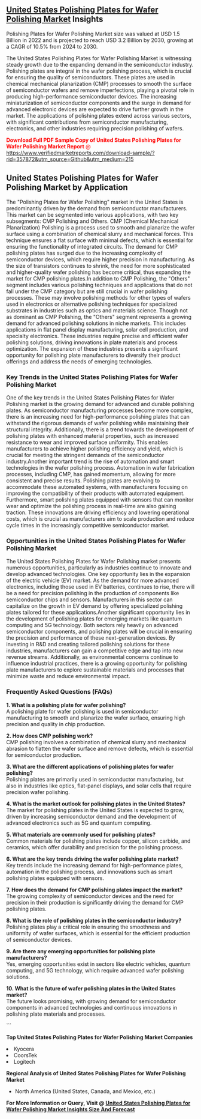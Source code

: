 <h2><a href="https://www.verifiedmarketreports.com/download-sample/?rid=357872&amp;utm_source=Github&amp;utm_medium=215" target="_blank">United States Polishing Plates for Wafer Polishing Market</a> Insights</h2><p>Polishing Plates for Wafer Polishing Market size was valued at USD 1.5 Billion in 2022 and is projected to reach USD 3.2 Billion by 2030, growing at a CAGR of 10.5% from 2024 to 2030.</p><p><p>The United States Polishing Plates for Wafer Polishing Market is witnessing steady growth due to the expanding demand in the semiconductor industry. Polishing plates are integral in the wafer polishing process, which is crucial for ensuring the quality of semiconductors. These plates are used in chemical mechanical planarization (CMP) processes to smooth the surface of semiconductor wafers and remove imperfections, playing a pivotal role in producing high-performance semiconductor devices. The increasing miniaturization of semiconductor components and the surge in demand for advanced electronic devices are expected to drive further growth in the market. The applications of polishing plates extend across various sectors, with significant contributions from semiconductor manufacturing, electronics, and other industries requiring precision polishing of wafers.<p><span class=""><span style="color: #ff0000;"><strong>Download Full PDF Sample Copy of United States Polishing Plates for Wafer Polishing Market Report</strong> @ </span><a href="https://www.verifiedmarketreports.com/download-sample/?rid=357872&amp;utm_source=Github&amp;utm_medium=215" target="_blank">https://www.verifiedmarketreports.com/download-sample/?rid=357872&amp;utm_source=Github&amp;utm_medium=215</a></span></p></p><h2>United States Polishing Plates for Wafer Polishing Market by Application</h2><p>The "Polishing Plates for Wafer Polishing" market in the United States is predominantly driven by the demand from semiconductor manufacturers. This market can be segmented into various applications, with two key subsegments: CMP Polishing and Others. CMP (Chemical Mechanical Planarization) Polishing is a process used to smooth and planarize the wafer surface using a combination of chemical slurry and mechanical forces. This technique ensures a flat surface with minimal defects, which is essential for ensuring the functionality of integrated circuits. The demand for CMP polishing plates has surged due to the increasing complexity of semiconductor devices, which require higher precision in manufacturing. As the size of transistors continues to shrink, the need for more sophisticated and higher-quality wafer polishing has become critical, thus expanding the market for CMP polishing plates.In addition to CMP Polishing, the "Others" segment includes various polishing techniques and applications that do not fall under the CMP category but are still crucial in wafer polishing processes. These may involve polishing methods for other types of wafers used in electronics or alternative polishing techniques for specialized substrates in industries such as optics and materials science. Though not as dominant as CMP Polishing, the "Others" segment represents a growing demand for advanced polishing solutions in niche markets. This includes applications in flat panel display manufacturing, solar cell production, and specialty electronics. These industries require precise and efficient wafer polishing solutions, driving innovations in plate materials and process optimization. The expansion of these industries presents a significant opportunity for polishing plate manufacturers to diversify their product offerings and address the needs of emerging technologies.<h3>Key Trends in the United States Polishing Plates for Wafer Polishing Market</h3><p>One of the key trends in the United States Polishing Plates for Wafer Polishing market is the growing demand for advanced and durable polishing plates. As semiconductor manufacturing processes become more complex, there is an increasing need for high-performance polishing plates that can withstand the rigorous demands of wafer polishing while maintaining their structural integrity. Additionally, there is a trend towards the development of polishing plates with enhanced material properties, such as increased resistance to wear and improved surface uniformity. This enables manufacturers to achieve higher polishing efficiency and yield, which is crucial for meeting the stringent demands of the semiconductor industry.Another important trend is the rise of automation and smart technologies in the wafer polishing process. Automation in wafer fabrication processes, including CMP, has gained momentum, allowing for more consistent and precise results. Polishing plates are evolving to accommodate these automated systems, with manufacturers focusing on improving the compatibility of their products with automated equipment. Furthermore, smart polishing plates equipped with sensors that can monitor wear and optimize the polishing process in real-time are also gaining traction. These innovations are driving efficiency and lowering operational costs, which is crucial as manufacturers aim to scale production and reduce cycle times in the increasingly competitive semiconductor market.</p><h3>Opportunities in the United States Polishing Plates for Wafer Polishing Market</h3><p>The United States Polishing Plates for Wafer Polishing market presents numerous opportunities, particularly as industries continue to innovate and develop advanced technologies. One key opportunity lies in the expansion of the electric vehicle (EV) market. As the demand for more advanced electronics, including those used in EV batteries, continues to rise, there will be a need for precision polishing in the production of components like semiconductor chips and sensors. Manufacturers in this sector can capitalize on the growth in EV demand by offering specialized polishing plates tailored for these applications.Another significant opportunity lies in the development of polishing plates for emerging markets like quantum computing and 5G technology. Both sectors rely heavily on advanced semiconductor components, and polishing plates will be crucial in ensuring the precision and performance of these next-generation devices. By investing in R&D and creating tailored polishing solutions for these industries, manufacturers can gain a competitive edge and tap into new revenue streams. Additionally, as environmental concerns continue to influence industrial practices, there is a growing opportunity for polishing plate manufacturers to explore sustainable materials and processes that minimize waste and reduce environmental impact.</p><h3>Frequently Asked Questions (FAQs)</h3><p><strong>1. What is a polishing plate for wafer polishing?</strong><br> A polishing plate for wafer polishing is used in semiconductor manufacturing to smooth and planarize the wafer surface, ensuring high precision and quality in chip production.</p><p><strong>2. How does CMP polishing work?</strong><br> CMP polishing involves a combination of chemical slurry and mechanical abrasion to flatten the wafer surface and remove defects, which is essential for semiconductor production.</p><p><strong>3. What are the different applications of polishing plates for wafer polishing?</strong><br> Polishing plates are primarily used in semiconductor manufacturing, but also in industries like optics, flat-panel displays, and solar cells that require precision wafer polishing.</p><p><strong>4. What is the market outlook for polishing plates in the United States?</strong><br> The market for polishing plates in the United States is expected to grow, driven by increasing semiconductor demand and the development of advanced electronics such as 5G and quantum computing.</p><p><strong>5. What materials are commonly used for polishing plates?</strong><br> Common materials for polishing plates include copper, silicon carbide, and ceramics, which offer durability and precision for the polishing process.</p><p><strong>6. What are the key trends driving the wafer polishing plate market?</strong><br> Key trends include the increasing demand for high-performance plates, automation in the polishing process, and innovations such as smart polishing plates equipped with sensors.</p><p><strong>7. How does the demand for CMP polishing plates impact the market?</strong><br> The growing complexity of semiconductor devices and the need for precision in their production is significantly driving the demand for CMP polishing plates.</p><p><strong>8. What is the role of polishing plates in the semiconductor industry?</strong><br> Polishing plates play a critical role in ensuring the smoothness and uniformity of wafer surfaces, which is essential for the efficient production of semiconductor devices.</p><p><strong>9. Are there any emerging opportunities for polishing plate manufacturers?</strong><br> Yes, emerging opportunities exist in sectors like electric vehicles, quantum computing, and 5G technology, which require advanced wafer polishing solutions.</p><p><strong>10. What is the future of wafer polishing plates in the United States market?</strong><br> The future looks promising, with growing demand for semiconductor components in advanced technologies and continuous innovations in polishing plate materials and processes.</p>```</p><p><strong>Top United States Polishing Plates for Wafer Polishing Market Companies</strong></p><div data-test-id=""><p><li>Kyocera</li><li> CoorsTek</li><li> Logitech</li></p><div><strong>Regional Analysis of&nbsp;United States Polishing Plates for Wafer Polishing Market</strong></div><ul><li dir="ltr"><p dir="ltr">North America&nbsp;(United States, Canada, and Mexico, etc.)</p></li></ul><p><strong>For More Information or Query, Visit @&nbsp;</strong><strong><a href="https://www.verifiedmarketreports.com/product/polishing-plates-for-wafer-polishing-market/?utm_source=Github&amp;utm_medium=215" target="_blank">United States Polishing Plates for Wafer Polishing Market Insights Size And Forecast</a></strong></p></div>
